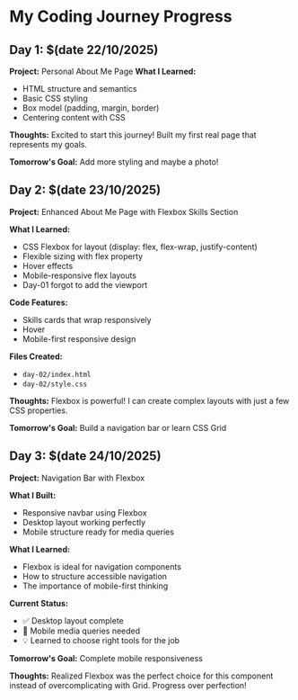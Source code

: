 # My Coding Journey Progress

## Day 1: $(date 22/10/2025)
**Project:** Personal About Me Page
**What I Learned:**
- HTML structure and semantics
- Basic CSS styling
- Box model (padding, margin, border)
- Centering content with CSS

**Thoughts:** Excited to start this journey! Built my first real page that represents my goals.

**Tomorrow's Goal:** Add more styling and maybe a photo!
## Day 2: $(date 23/10/2025)
**Project:** Enhanced About Me Page with Flexbox Skills Section

**What I Learned:**
- CSS Flexbox for layout (display: flex, flex-wrap, justify-content)
- Flexible sizing with flex property
- Hover effects
- Mobile-responsive flex layouts
- Day-01 forgot to add the viewport

**Code Features:**
- Skills cards that wrap responsively
- Hover
- Mobile-first responsive design

**Files Created:**
- `day-02/index.html`
- `day-02/style.css`

**Thoughts:** Flexbox is powerful! I can create complex layouts with just a few CSS properties.

**Tomorrow's Goal:** Build a navigation bar or learn CSS Grid

## Day 3: $(date 24/10/2025)
**Project:** Navigation Bar with Flexbox

**What I Built:**
- Responsive navbar using Flexbox
- Desktop layout working perfectly
- Mobile structure ready for media queries

**What I Learned:**
- Flexbox is ideal for navigation components
- How to structure accessible navigation
- The importance of mobile-first thinking

**Current Status:**
- ✅ Desktop layout complete
- 🎯 Mobile media queries needed
- 💡 Learned to choose right tools for the job

**Tomorrow's Goal:** 
Complete mobile responsiveness

**Thoughts:** 
Realized Flexbox was the perfect choice for this component instead of overcomplicating with Grid. Progress over perfection!